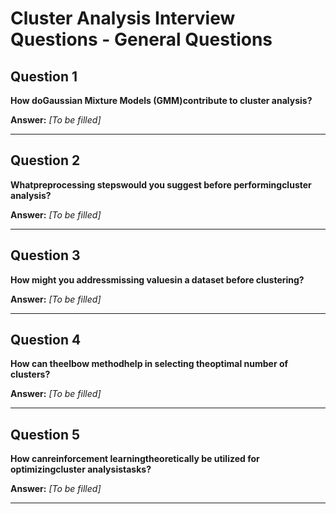 # Cluster Analysis Interview Questions - General Questions

## Question 1

**How doGaussian Mixture Models (GMM)contribute to cluster analysis?**

**Answer:** _[To be filled]_

---

## Question 2

**Whatpreprocessing stepswould you suggest before performingcluster analysis?**

**Answer:** _[To be filled]_

---

## Question 3

**How might you addressmissing valuesin a dataset before clustering?**

**Answer:** _[To be filled]_

---

## Question 4

**How can theelbow methodhelp in selecting theoptimal number of clusters?**

**Answer:** _[To be filled]_

---

## Question 5

**How canreinforcement learningtheoretically be utilized for optimizingcluster analysistasks?**

**Answer:** _[To be filled]_

---

